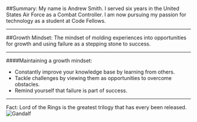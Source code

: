 ##Summary:
My name is Andrew Smith. I served six years in the United States Air Force as a Combat Controller. I am now pursuing my passion for technology as a student at Code Fellows. 

___


##Growth Mindset:
The mindset of molding experiences into opportunities for growth and using failure as a stepping stone to success. 

___


####Maintaining a growth mindset: 
- Constantly improve your knowledge base by learning from others. 
- Tackle challenges by viewing them as opportunities to overcome obstacles. 
- Remind yourself that failure is part of success. 
___

Fact: Lord of the Rings is the greatest trilogy that has every been released. 
![Gandalf](https://cdn1.thr.com/sites/default/files/imagecache/landscape_928x523/2012/09/Gandalf_a_l.jpg#gandalf)

